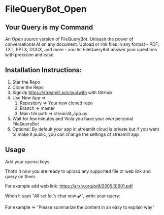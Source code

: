 # FileQueryBot_Open
## Your Query is my Command

An Open source version of FileQueryBot. Unleash the power of conversational AI on any document. Upload or link files in any format - PDF, TXT, PPTX, DOCX, and more - and let FileQueryBot answer your questions with precision and ease. 


## Installation Instructions:
  1. Star the Repo
  2. Clone the Repo
  3. SignUp https://streamlit.io/cloudwith with GitHub
  4. Use New App => 
      1. Repository => Your new cloned repo
      2. Branch => master
      3. Main file path => streamlit_app.py
  6. Wait for few minutes and Viola you have your own personal FileQueryBot
  7. Optional: By default your app in streamlit cloud is private but if you want to make it public, you can change the settings of streamlit app

## Usage
Add your openai keys

That’s it now you are ready to upload any supported file or web link and query on them.

For example add web link: https://arxiv.org/pdf/2305.10601.pdf

When it says "All set let's chat now ✔️", write your query:

For example => "Please summarize the content in an easy to explain way"

